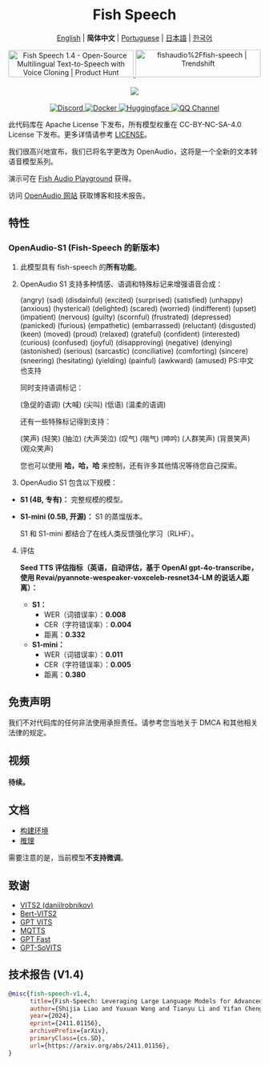 <div align="center">
<h1>Fish Speech</h1>

[English](../README.md) | **简体中文** | [Portuguese](README.pt-BR.md) | [日本語](README.ja.md) | [한국어](README.ko.md) <br>

<a href="https://www.producthunt.com/posts/fish-speech-1-4?embed=true&utm_source=badge-featured&utm_medium=badge&utm_souce=badge-fish&#0045;speech&#0045;1&#0045;4" target="_blank">
    <img src="https://api.producthunt.com/widgets/embed-image/v1/featured.svg?post_id=488440&theme=light" alt="Fish&#0032;Speech&#0032;1&#0046;4 - Open&#0045;Source&#0032;Multilingual&#0032;Text&#0045;to&#0045;Speech&#0032;with&#0032;Voice&#0032;Cloning | Product Hunt" style="width: 250px; height: 54px;" width="250" height="54" />
</a>
<a href="https://trendshift.io/repositories/7014" target="_blank">
    <img src="https://trendshift.io/api/badge/repositories/7014" alt="fishaudio%2Ffish-speech | Trendshift" style="width: 250px; height: 55px;" width="250" height="55"/>
</a>
<br>
</div>
<br>

<div align="center">
    <img src="https://count.getloli.com/get/@fish-speech?theme=asoul" /><br>
</div>

<br>

<div align="center">
    <a target="_blank" href="https://discord.gg/Es5qTB9BcN">
        <img alt="Discord" src="https://img.shields.io/discord/1214047546020728892?color=%23738ADB&label=Discord&logo=discord&logoColor=white&style=flat-square"/>
    </a>
    <a target="_blank" href="https://hub.docker.com/r/fishaudio/fish-speech">
        <img alt="Docker" src="https://img.shields.io/docker/pulls/fishaudio/fish-speech?style=flat-square&logo=docker"/>
    </a>
    <a target="_blank" href="https://huggingface.co/spaces/fishaudio/fish-speech-1">
        <img alt="Huggingface" src="https://img.shields.io/badge/🤗%20-space%20demo-yellow"/>
    </a>
    <a target="_blank" href="https://pd.qq.com/s/bwxia254o">
      <img alt="QQ Channel" src="https://img.shields.io/badge/QQ-blue?logo=tencentqq">
    </a>
</div>

此代码库在 Apache License 下发布，所有模型权重在 CC-BY-NC-SA-4.0 License 下发布。更多详情请参考 [LICENSE](../LICENSE)。

我们很高兴地宣布，我们已将名字更改为 OpenAudio，这将是一个全新的文本转语音模型系列。

演示可在 [Fish Audio Playground](https://fish.audio) 获得。

访问 [OpenAudio 网站](https://openaudio.com) 获取博客和技术报告。

## 特性
### OpenAudio-S1 (Fish-Speech 的新版本)

1. 此模型具有 fish-speech 的**所有功能**。

2. OpenAudio S1 支持多种情感、语调和特殊标记来增强语音合成：
   
      (angry) (sad) (disdainful) (excited) (surprised) (satisfied) (unhappy) (anxious) (hysterical) (delighted) (scared) (worried) (indifferent) (upset) (impatient) (nervous) (guilty) (scornful) (frustrated) (depressed) (panicked) (furious) (empathetic) (embarrassed) (reluctant) (disgusted) (keen) (moved) (proud) (relaxed) (grateful) (confident) (interested) (curious) (confused) (joyful) (disapproving) (negative) (denying) (astonished) (serious) (sarcastic) (conciliative) (comforting) (sincere) (sneering) (hesitating) (yielding) (painful) (awkward) (amused) PS:中文也支持

   同时支持语调标记：

   (急促的语调) (大喊) (尖叫) (低语) (温柔的语调)

    还有一些特殊标记得到支持：

    (笑声) (轻笑) (抽泣) (大声哭泣) (叹气) (喘气) (呻吟) (人群笑声) (背景笑声) (观众笑声)

    您也可以使用 **哈，哈，哈** 来控制，还有许多其他情况等待您自己探索。

3. OpenAudio S1 包含以下规模：
-   **S1 (4B, 专有)：** 完整规模的模型。
-   **S1-mini (0.5B, 开源)：** S1 的蒸馏版本。

    S1 和 S1-mini 都结合了在线人类反馈强化学习（RLHF）。

4. 评估

    **Seed TTS 评估指标（英语，自动评估，基于 OpenAI gpt-4o-transcribe，使用 Revai/pyannote-wespeaker-voxceleb-resnet34-LM 的说话人距离）：**

    -   **S1：**
        -   WER（词错误率）：**0.008**
        -   CER（字符错误率）：**0.004**
        -   距离：**0.332**
    -   **S1-mini：**
        -   WER（词错误率）：**0.011**
        -   CER（字符错误率）：**0.005**
        -   距离：**0.380**
    

## 免责声明

我们不对代码库的任何非法使用承担责任。请参考您当地关于 DMCA 和其他相关法律的规定。

## 视频

#### 待续。

## 文档

- [构建环境](zh/install.md)
- [推理](zh/inference.md)

需要注意的是，当前模型**不支持微调**。

## 致谢

- [VITS2 (daniilrobnikov)](https://github.com/daniilrobnikov/vits2)
- [Bert-VITS2](https://github.com/fishaudio/Bert-VITS2)
- [GPT VITS](https://github.com/innnky/gpt-vits)
- [MQTTS](https://github.com/b04901014/MQTTS)
- [GPT Fast](https://github.com/pytorch-labs/gpt-fast)
- [GPT-SoVITS](https://github.com/RVC-Boss/GPT-SoVITS)

## 技术报告 (V1.4)
```bibtex
@misc{fish-speech-v1.4,
      title={Fish-Speech: Leveraging Large Language Models for Advanced Multilingual Text-to-Speech Synthesis},
      author={Shijia Liao and Yuxuan Wang and Tianyu Li and Yifan Cheng and Ruoyi Zhang and Rongzhi Zhou and Yijin Xing},
      year={2024},
      eprint={2411.01156},
      archivePrefix={arXiv},
      primaryClass={cs.SD},
      url={https://arxiv.org/abs/2411.01156},
}
```
